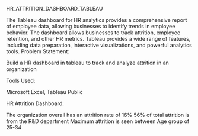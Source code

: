  HR_ATTRITION_DASHBOARD_TABLEAU

The Tableau dashboard for HR analytics provides a comprehensive report of employee data, allowing businesses to identify trends in employee behavior.
The dashboard allows businesses to track attrition, employee retention, and other HR metrics.
Tableau provides a wide range of features, including data preparation, interactive visualizations, and powerful analytics tools.
Problem Statement:

Build a HR dashboard in tableau to track and analyze attrition in an organization

Tools Used:

Microsoft Excel,
Tableau Public
 
HR Attrition Dashboard:

The organization overall has an attrition rate of 16%
56% of total attrition is from the R&D department
Maximum attrition is seen between Age group of 25-34











